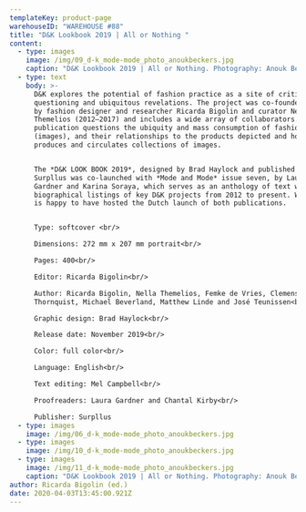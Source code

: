 ```yaml
---
templateKey: product-page
warehouseID: "WAREHOUSE #88"
title: "D&K Lookbook 2019 | All or Nothing "
content:
  - type: images
    image: /img/09_d-k_mode-mode_photo_anoukbeckers.jpg
    caption: "D&K Lookbook 2019 | All or Nothing. Photography: Anouk Beckers."
  - type: text
    body: >-
      D&K explores the potential of fashion practice as a site of critical
      questioning and ubiquitous revelations. The project was co-founded in 2012
      by fashion designer and researcher Ricarda Bigolin and curator Nella
      Themelios (2012–2017) and includes a wide array of collaborators. The
      publication questions the ubiquity and mass consumption of fashion
      (images), and their relationships to the products depicted and how fashion
      produces and circulates collections of images.


      The *D&K LOOK BOOK 2019*, designed by Brad Haylock and published by
      Surpllus was co-launched with *Mode and Mode* issue seven, by Laura
      Gardner and Karina Soraya, which serves as an anthology of text works and
      biographical listings of key D&K projects from 2012 to present. Warehouse
      is happy to have hosted the Dutch launch of both publications.


      Type: softcover <br/>

      Dimensions: 272 mm x 207 mm portrait<br/>

      Pages: 400<br/>

      Editor: Ricarda Bigolin<br/>

      Author: Ricarda Bigolin, Nella Themelios, Femke de Vries, Clemens
      Thornquist, Michael Beverland, Matthew Linde and José Teunissen<br/>

      Graphic design: Brad Haylock<br/>

      Release date: November 2019<br/>

      Color: full color<br/>

      Language: English<br/>

      Text editing: Mel Campbell<br/>

      Proofreaders: Laura Gardner and Chantal Kirby<br/>

      Publisher: Surpllus
  - type: images
    image: /img/06_d-k_mode-mode_photo_anoukbeckers.jpg
  - type: images
    image: /img/10_d-k_mode-mode_photo_anoukbeckers.jpg
  - type: images
    image: /img/11_d-k_mode-mode_photo_anoukbeckers.jpg
    caption: "D&K Lookbook 2019 | All or Nothing. Photography: Anouk Beckers."
author: Ricarda Bigolin (ed.)
date: 2020-04-03T13:45:00.921Z
---
```


